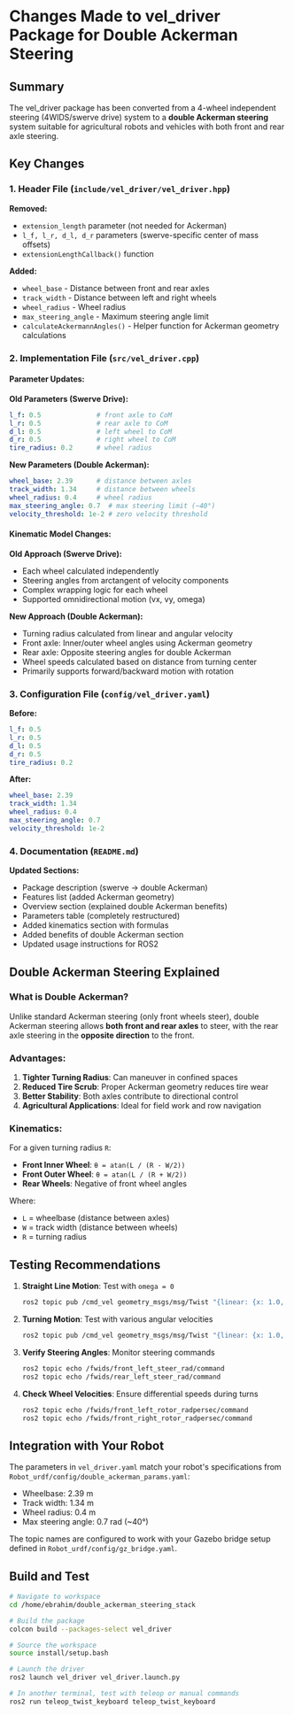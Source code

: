 # Changes Made to vel_driver Package for Double Ackerman Steering

## Summary
The vel_driver package has been converted from a 4-wheel independent steering (4WIDS/swerve drive) system to a **double Ackerman steering** system suitable for agricultural robots and vehicles with both front and rear axle steering.

## Key Changes

### 1. Header File (`include/vel_driver/vel_driver.hpp`)
**Removed:**
- `extension_length` parameter (not needed for Ackerman)
- `l_f, l_r, d_l, d_r` parameters (swerve-specific center of mass offsets)
- `extensionLengthCallback()` function

**Added:**
- `wheel_base` - Distance between front and rear axles
- `track_width` - Distance between left and right wheels
- `wheel_radius` - Wheel radius
- `max_steering_angle` - Maximum steering angle limit
- `calculateAckermannAngles()` - Helper function for Ackerman geometry calculations

### 2. Implementation File (`src/vel_driver.cpp`)

#### Parameter Updates:
**Old Parameters (Swerve Drive):**
```yaml
l_f: 0.5              # front axle to CoM
l_r: 0.5              # rear axle to CoM
d_l: 0.5              # left wheel to CoM
d_r: 0.5              # right wheel to CoM
tire_radius: 0.2      # wheel radius
```

**New Parameters (Double Ackerman):**
```yaml
wheel_base: 2.39      # distance between axles
track_width: 1.34     # distance between wheels
wheel_radius: 0.4     # wheel radius
max_steering_angle: 0.7  # max steering limit (~40°)
velocity_threshold: 1e-2 # zero velocity threshold
```

#### Kinematic Model Changes:
**Old Approach (Swerve Drive):**
- Each wheel calculated independently
- Steering angles from arctangent of velocity components
- Complex wrapping logic for each wheel
- Supported omnidirectional motion (vx, vy, omega)

**New Approach (Double Ackerman):**
- Turning radius calculated from linear and angular velocity
- Front axle: Inner/outer wheel angles using Ackerman geometry
- Rear axle: Opposite steering angles for double Ackerman
- Wheel speeds calculated based on distance from turning center
- Primarily supports forward/backward motion with rotation

### 3. Configuration File (`config/vel_driver.yaml`)

**Before:**
```yaml
l_f: 0.5
l_r: 0.5
d_l: 0.5
d_r: 0.5
tire_radius: 0.2
```

**After:**
```yaml
wheel_base: 2.39
track_width: 1.34
wheel_radius: 0.4
max_steering_angle: 0.7
velocity_threshold: 1e-2
```

### 4. Documentation (`README.md`)

**Updated Sections:**
- Package description (swerve → double Ackerman)
- Features list (added Ackerman geometry)
- Overview section (explained double Ackerman benefits)
- Parameters table (completely restructured)
- Added kinematics section with formulas
- Added benefits of double Ackerman section
- Updated usage instructions for ROS2

## Double Ackerman Steering Explained

### What is Double Ackerman?
Unlike standard Ackerman steering (only front wheels steer), double Ackerman steering allows **both front and rear axles** to steer, with the rear axle steering in the **opposite direction** to the front.

### Advantages:
1. **Tighter Turning Radius**: Can maneuver in confined spaces
2. **Reduced Tire Scrub**: Proper Ackerman geometry reduces tire wear
3. **Better Stability**: Both axles contribute to directional control
4. **Agricultural Applications**: Ideal for field work and row navigation

### Kinematics:
For a given turning radius `R`:
- **Front Inner Wheel**: `θ = atan(L / (R - W/2))`
- **Front Outer Wheel**: `θ = atan(L / (R + W/2))`
- **Rear Wheels**: Negative of front wheel angles

Where:
- `L` = wheelbase (distance between axles)
- `W` = track width (distance between wheels)
- `R` = turning radius

## Testing Recommendations

1. **Straight Line Motion**: Test with `omega = 0`
   ```bash
   ros2 topic pub /cmd_vel geometry_msgs/msg/Twist "{linear: {x: 1.0, y: 0.0, z: 0.0}, angular: {x: 0.0, y: 0.0, z: 0.0}}"
   ```

2. **Turning Motion**: Test with various angular velocities
   ```bash
   ros2 topic pub /cmd_vel geometry_msgs/msg/Twist "{linear: {x: 1.0, y: 0.0, z: 0.0}, angular: {x: 0.0, y: 0.0, z: 0.5}}"
   ```

3. **Verify Steering Angles**: Monitor steering commands
   ```bash
   ros2 topic echo /fwids/front_left_steer_rad/command
   ros2 topic echo /fwids/rear_left_steer_rad/command
   ```

4. **Check Wheel Velocities**: Ensure differential speeds during turns
   ```bash
   ros2 topic echo /fwids/front_left_rotor_radpersec/command
   ros2 topic echo /fwids/front_right_rotor_radpersec/command
   ```

## Integration with Your Robot

The parameters in `vel_driver.yaml` match your robot's specifications from `Robot_urdf/config/double_ackerman_params.yaml`:
- Wheelbase: 2.39 m
- Track width: 1.34 m
- Wheel radius: 0.4 m
- Max steering angle: 0.7 rad (~40°)

The topic names are configured to work with your Gazebo bridge setup defined in `Robot_urdf/config/gz_bridge.yaml`.

## Build and Test

```bash
# Navigate to workspace
cd /home/ebrahim/double_ackerman_steering_stack

# Build the package
colcon build --packages-select vel_driver

# Source the workspace
source install/setup.bash

# Launch the driver
ros2 launch vel_driver vel_driver.launch.py

# In another terminal, test with teleop or manual commands
ros2 run teleop_twist_keyboard teleop_twist_keyboard
```
